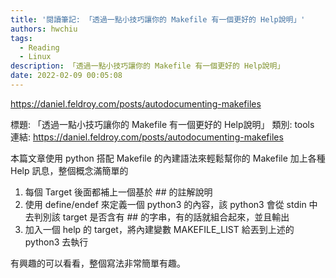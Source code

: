```yaml
---
title: '閱讀筆記: 「透過一點小技巧讓你的 Makefile 有一個更好的 Help說明」'
authors: hwchiu
tags:
  - Reading
  - Linux
description: 「透過一點小技巧讓你的 Makefile 有一個更好的 Help說明」
date: 2022-02-09 00:05:08
---
```


https://daniel.feldroy.com/posts/autodocumenting-makefiles

標題: 「透過一點小技巧讓你的 Makefile 有一個更好的 Help說明」
類別: tools
連結: https://daniel.feldroy.com/posts/autodocumenting-makefiles

本篇文章使用 python 搭配 Makefile 的內建語法來輕鬆幫你的 Makefile 加上各種 Help 訊息，整個概念滿簡單的
1. 每個 Target 後面都補上一個基於 ## 的註解說明
2. 使用 define/endef 來定義一個 python3 的內容，該 python3 會從 stdin 中去判別該 target 是否含有 ## 的字串，有的話就組合起來，並且輸出
3. 加入一個 help 的 target，將內建變數 MAKEFILE_LIST 給丟到上述的 python3 去執行

有興趣的可以看看，整個寫法非常簡單有趣。

